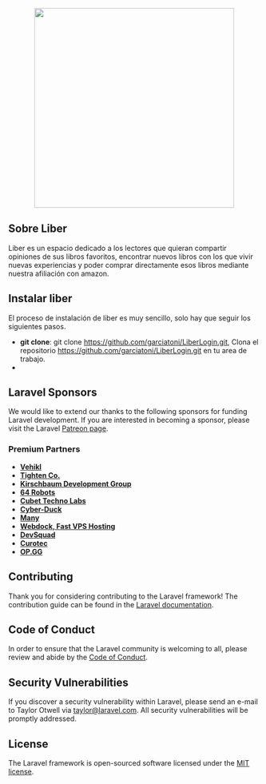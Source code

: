 <p align="center"><a href="https://dawjavi.insjoaquimmir.cat/agarcia/LiberLogin/public/" target="_blank"><img src="https://dawjavi.insjoaquimmir.cat/agarcia/LiberLogin/resources/js/img/Logo.png" width="400"></a></p>

## Sobre Liber

Liber es un espacio dedicado a los lectores que quieran compartir opiniones de sus libros favoritos, encontrar nuevos libros con los que vivir nuevas experiencias y poder comprar directamente esos libros mediante nuestra afiliación con amazon.

## Instalar liber

El proceso de instalación de liber es muy sencillo, solo hay que seguir los siguientes pasos.
- **git clone**: git clone https://github.com/garciatoni/LiberLogin.git, Clona el repositorio https://github.com/garciatoni/LiberLogin.git en tu area de trabajo.
- 


## Laravel Sponsors

We would like to extend our thanks to the following sponsors for funding Laravel development. If you are interested in becoming a sponsor, please visit the Laravel [Patreon page](https://patreon.com/taylorotwell).

### Premium Partners

- **[Vehikl](https://vehikl.com/)**
- **[Tighten Co.](https://tighten.co)**
- **[Kirschbaum Development Group](https://kirschbaumdevelopment.com)**
- **[64 Robots](https://64robots.com)**
- **[Cubet Techno Labs](https://cubettech.com)**
- **[Cyber-Duck](https://cyber-duck.co.uk)**
- **[Many](https://www.many.co.uk)**
- **[Webdock, Fast VPS Hosting](https://www.webdock.io/en)**
- **[DevSquad](https://devsquad.com)**
- **[Curotec](https://www.curotec.com/services/technologies/laravel/)**
- **[OP.GG](https://op.gg)**

## Contributing

Thank you for considering contributing to the Laravel framework! The contribution guide can be found in the [Laravel documentation](https://laravel.com/docs/contributions).

## Code of Conduct

In order to ensure that the Laravel community is welcoming to all, please review and abide by the [Code of Conduct](https://laravel.com/docs/contributions#code-of-conduct).

## Security Vulnerabilities

If you discover a security vulnerability within Laravel, please send an e-mail to Taylor Otwell via [taylor@laravel.com](mailto:taylor@laravel.com). All security vulnerabilities will be promptly addressed.

## License

The Laravel framework is open-sourced software licensed under the [MIT license](https://opensource.org/licenses/MIT).
